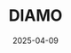 ---  
layout: startup_page  
title: "DIAMO"  
id: "diamo.ai"  
permalink: "/diamodiamo.ai04092025/"  
website: "https://www.diamo.ai/"  
funding_round: "Seed"  
funding_amount: "$4M"  
investors: "Thayer Ventures, Inovia Capital, Avalon Capital Group, several angel investors"  
about: "DIAMO is a revenue platform designed for independent hotels, offering a comprehensive solution combining dynamic pricing, omnichannel digital marketing, and a booking engine. It aims to empower independent hotels to compete with larger chains by simplifying access to sophisticated revenue strategies and boosting direct bookings."  
markets: "Hospitality, Revenue Management, SaaS"  
hq: "New York, New York, United States"  
founded_year: "2024"  
linkedin: "https://www.linkedin.com/company/diamo-ai"  
twitter: ""  
instagram: ""  
facebook: ""  
crunchbase: "https://www.crunchbase.com/organization/diamo"  
pitchbook: ""  

date_display: "09-Apr-2025"  
date: "2025-04-09"

# SEO Optimization  
meta_title: "DIAMO - Seed Funding ($4M)"  
meta_description: "DIAMO, DIAMO is a revenue platform designed for independent hotels, offering a comprehensive solution combining dynamic pricing, omnichannel digital marketin..."  
meta_keywords: "DIAMO, Hospitality, Revenue Management, SaaS, Seed funding"  
canonical_url: "https://startup.projectstartups.com/diamodiamo.ai04092025/"  
---